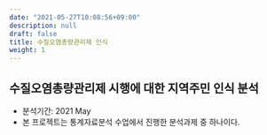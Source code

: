 ```yaml
---
date: "2021-05-27T10:08:56+09:00"
description: null
draft: false
title: 수질오염총량관리제 인식
weight: 1
---
```


## 수질오염총량관리제 시행에 대한 지역주민 인식 분석
- 분석기간: 2021 May
- 본 프로젝트는 통계자료분석 수업에서 진행한 분석과제 중 하나이다.
